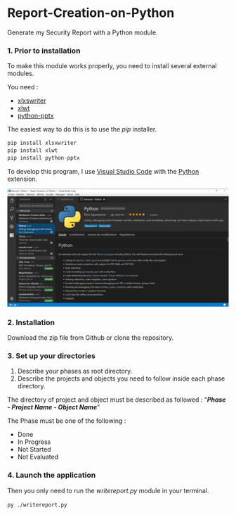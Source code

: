 # Report-Creation-on-Python
Generate my Security Report with a Python module.

### 1. Prior to installation
To make this module works properly, you need to install several external modules.

You need :
* [xlxswriter](https://xlsxwriter.readthedocs.io/index.html)
* [xlwt](https://pypi.python.org/pypi/xlwt)
* [python-pptx](https://python-pptx.readthedocs.io/en/latest/#)

The easiest way to do this is to use the *pip* installer.
```python
pip install xlsxwriter
pip install xlwt
pip install python-pptx
```

To develop this program, I use [Visual Studio Code](https://code.visualstudio.com/) with the [Python](https://marketplace.visualstudio.com/items?itemName=donjayamanne.python) extension.

![Visual Studio Code and Python Extension](./ReadmeImages/VisualStudioAndPythonExtension.png)


### 2. Installation

Download the zip file from Github or clone the repository.

### 3. Set up your directories

1. Describe your phases as root directory.
1. Describe the projects and objects you need to follow inside each phase directory.

The directory of project and object must be described as followed : 
 "**_Phase - Project Name - Object Name_**"

 The Phase must be one of the following : 
 * Done
 * In Progress
 * Not Started
 * Not Evaluated

### 4. Launch the application

Then you only need to run the *writereport.py* module in your terminal.

`py ./writereport.py`
